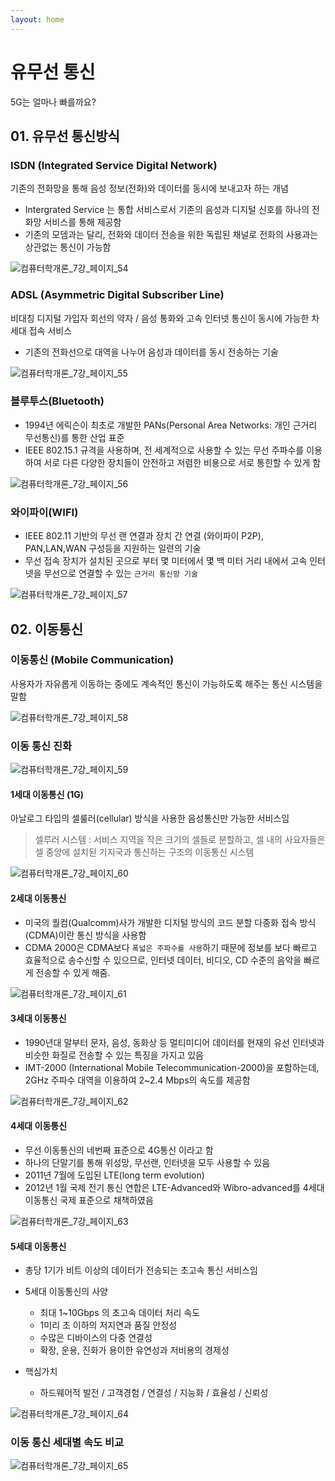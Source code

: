 ```yaml
---
layout: home
---
```


# 유무선 통신
5G는 얼마나 빠를까요?

## 01. 유무선 통신방식

### ISDN (Integrated Service Digital Network)

기존의 전화망을 통해 음성 정보(전화)와 데이터를 동시에 보내고자 하는 개념

* Intergrated Service 는 통합 서비스로서 기존의 음성과 디지털 신호를 하나의 전화망 서비스를 통해 제공함
* 기존의 모뎀과는 달리, 전화와 데이터 전송을 위한 독립된 채널로 전화의 사용과는 상관없는 통신이 가능함


![컴퓨터학개론_7강_페이지_54](./img/컴퓨터학개론_7강_페이지_54.jpg)

### ADSL (Asymmetric Digital Subscriber Line)

비대칭 디지털 가입자 회선의 약자 / 음성 통화와 고속 인터넷 통신이 동시에 가능한 차세대 접속 서비스

* 기존의 전화선으로 대역을 나누어 음성과 데이터를 동시 전송하는 기술

![컴퓨터학개론_7강_페이지_55](./img/컴퓨터학개론_7강_페이지_55.jpg)

### 블루투스(Bluetooth)

* 1994년 에릭슨이 최초로 개발한 PANs(Personal Area Networks: 개인 근거리 무선통신)를 통한 산업 표준
* IEEE 802.15.1 규격을 사용하며, 전 세계적으로 사용할 수 있는 무선 주파수를 이용하여 서로 다른 다양한 장치들이 안전하고 저렴한 비용으로 서로 통힌할 수 있게 함

![컴퓨터학개론_7강_페이지_56](./img/컴퓨터학개론_7강_페이지_56.jpg)

### 와이파이(WIFI)

* IEEE 802.11 기반의 무선 랜 연결과 장치 간 연결 (와이파이 P2P), PAN,LAN,WAN 구성등을 지원하는 일련의 기술
* 무선 접속 장치가 설치된 곳으로 부터 몇 미터에서 몇 백 미터 거리 내에서 고속 인터넷을 무선으로 연결할 수 있는 `근거리 통신망 기술`

![컴퓨터학개론_7강_페이지_57](./img/컴퓨터학개론_7강_페이지_57.jpg)

## 02. 이동통신

### 이동통신 (Mobile Communication)

사용자가 자유롭게 이동하는 중에도 계속적인 통신이 가능하도록 해주는 통신 시스템을 말함

![컴퓨터학개론_7강_페이지_58](./img/컴퓨터학개론_7강_페이지_58.jpg)

### 이동 통신 진화

![컴퓨터학개론_7강_페이지_59](./img/컴퓨터학개론_7강_페이지_59.jpg)

#### 1세대 이동통신 (1G)

아날로그 타입의 셀룰러(cellular) 방식을 사용한 음성통신만 가능한 서비스임

> 셀루러 시스템 : 서비스 지역을 작은 크기의 셀들로 분할하고, 셀 내의 사요자들은 셀 중앙에 설치된 기지국과 통신하는 구조의 이동통신 시스템



![컴퓨터학개론_7강_페이지_60](./img/컴퓨터학개론_7강_페이지_60.jpg)

#### 2세대 이동통신

* 미국의 퀄컴(Qualcomm)사가 개발한 디지털 방식의 코드 분할 다중화 접속 방식(CDMA)이란 통신 방식을 사용함
* CDMA 2000은 CDMA보다 `폭넓은 주파수를 사용`하기 때문에 정보를 보다 빠르고 효율적으로 송수신할 수 있으므로, 인터넷 데이터, 비디오, CD 수준의 음악을 빠르게 전송할 수 있게 해줌. 

![컴퓨터학개론_7강_페이지_61](./img/컴퓨터학개론_7강_페이지_61.jpg)

#### 3세대 이동통신

* 1990년대 말부터 문자, 음성, 동화상 등 멀티미디어 데이터를 현재의 유선 인터넷과 비슷한 화질로 전송할 수 있는 특징을 가지고 있음
* IMT-2000 (International Mobile Telecommunication-2000)을 포함하는데, 2GHz 주파수 대역을 이용하여 2~2.4 Mbps의 속도를 제공함 

![컴퓨터학개론_7강_페이지_62](./img/컴퓨터학개론_7강_페이지_62.jpg)

#### 4세대 이동통신

* 무선 이동통신의 네번째 표준으로 4G통신 이라고 함
* 하나의 단말기를 통해 위성망, 무선랜, 인터넷을 모두 사용할 수 있음
* 2011년 7월에 도입된 LTE(long term evolution)
* 2012년 1월 국제 전기 통신 연합은 LTE-Advanced와 Wibro-advanced를 4세대 이동통신 국제 표준으로 채책하였음



![컴퓨터학개론_7강_페이지_63](./img/컴퓨터학개론_7강_페이지_63.jpg)

#### 5세대 이동통신

* 총당 1기가 비트 이상의 데이터가 전송되는 초고속 통신 서비스임
* 5세대 이동통신의 사양
  * 최대 1~10Gbps 의 초고속 데이터 처리 속도
  * 1미리 초 이하의 저지연과 품질 안정성
  * 수많은 디바이스의 다중 연결성
  * 확장, 운용, 진화가 용이한 유연성과 저비용의 경제성



* 핵심가치
  * 하드웨어적 발전 / 고객경험 / 연결성 / 지능화 / 효율성 / 신뢰성



![컴퓨터학개론_7강_페이지_64](./img/컴퓨터학개론_7강_페이지_64.jpg)

### 이동 통신 세대별 속도 비교



![컴퓨터학개론_7강_페이지_65](./img/컴퓨터학개론_7강_페이지_65.jpg)


